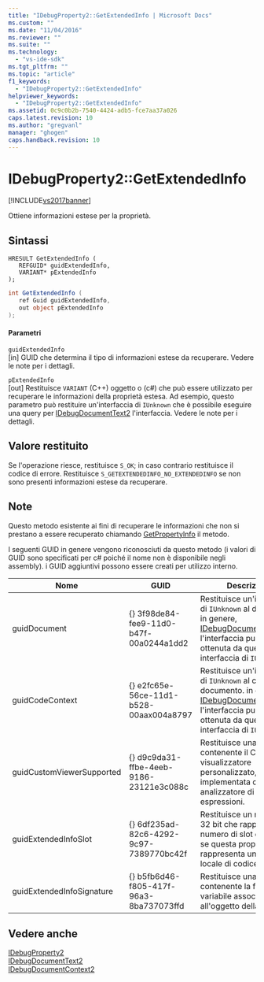 ```yaml
---
title: "IDebugProperty2::GetExtendedInfo | Microsoft Docs"
ms.custom: ""
ms.date: "11/04/2016"
ms.reviewer: ""
ms.suite: ""
ms.technology: 
  - "vs-ide-sdk"
ms.tgt_pltfrm: ""
ms.topic: "article"
f1_keywords: 
  - "IDebugProperty2::GetExtendedInfo"
helpviewer_keywords: 
  - "IDebugProperty2::GetExtendedInfo"
ms.assetid: 0c9c0b2b-7540-4424-adb5-fce7aa37a026
caps.latest.revision: 10
ms.author: "gregvanl"
manager: "ghogen"
caps.handback.revision: 10
---
```

# IDebugProperty2::GetExtendedInfo
[!INCLUDE[vs2017banner](../../../code-quality/includes/vs2017banner.md)]

Ottiene informazioni estese per la proprietà.  
  
## Sintassi  
  
```cpp#  
HRESULT GetExtendedInfo (   
   REFGUID* guidExtendedInfo,  
   VARIANT* pExtendedInfo  
);  
```  
  
```c#  
int GetExtendedInfo (   
   ref Guid guidExtendedInfo,  
   out object pExtendedInfo  
);  
```  
  
#### Parametri  
 `guidExtendedInfo`  
 \[in\]  GUID che determina il tipo di informazioni estese da recuperare.  Vedere le note per i dettagli.  
  
 `pExtendedInfo`  
 \[out\]  Restituisce `VARIANT` \(C\+\+\) oggetto o \(c\#\) che può essere utilizzato per recuperare le informazioni della proprietà estesa.  Ad esempio, questo parametro può restituire un'interfaccia di `IUnknown` che è possibile eseguire una query per [IDebugDocumentText2](../../../extensibility/debugger/reference/idebugdocumenttext2.md) l'interfaccia.  Vedere le note per i dettagli.  
  
## Valore restituito  
 Se l'operazione riesce, restituisce `S_OK`; in caso contrario restituisce il codice di errore.  Restituisce `S_GETEXTENDEDINFO_NO_EXTENDEDINFO` se non sono presenti informazioni estese da recuperare.  
  
## Note  
 Questo metodo esistente ai fini di recuperare le informazioni che non si prestano a essere recuperato chiamando [GetPropertyInfo](../../../extensibility/debugger/reference/idebugproperty2-getpropertyinfo.md) il metodo.  
  
 I seguenti GUID in genere vengono riconosciuti da questo metodo \(i valori di GUID sono specificati per c\# poiché il nome non è disponibile negli assembly\).  i GUID aggiuntivi possono essere creati per utilizzo interno.  
  
|Nome|GUID|Descrizione|  
|----------|----------|-----------------|  
|guidDocument|{} 3f98de84\-fee9\-11d0\-b47f\-00a0244a1dd2|Restituisce un'interfaccia di `IUnknown` al documento.  in genere, [IDebugDocumentText2](../../../extensibility/debugger/reference/idebugdocumenttext2.md) l'interfaccia può essere ottenuta da questa interfaccia di `IUnknown` .|  
|guidCodeContext|{} e2fc65e\-56ce\-11d1\-b528\-00aax004a8797|Restituisce un'interfaccia di `IUnknown` al contesto del documento.  in genere, [IDebugDocumentContext2](../../../extensibility/debugger/reference/idebugdocumentcontext2.md) l'interfaccia può essere ottenuta da questa interfaccia di `IUnknown` .|  
|guidCustomViewerSupported|{} d9c9da31\-ffbe\-4eeb\-9186\-23121e3c088c|Restituisce una stringa contenente il CLSID di un visualizzatore personalizzato, in genere implementata da un analizzatore di espressioni.|  
|guidExtendedInfoSlot|{} 6df235ad\-82c6\-4292\-9c97\-7389770bc42f|Restituisce un numero a 32 bit che rappresenta il numero di slot desiderato se questa proprietà rappresenta un indirizzo locale di codice gestito.|  
|guidExtendedInfoSignature|{} b5fb6d46\-f805\-417f\-96a3\-8ba737073ffd|Restituisce una stringa contenente la firma della variabile associata all'oggetto della proprietà.|  
  
## Vedere anche  
 [IDebugProperty2](../../../extensibility/debugger/reference/idebugproperty2.md)   
 [IDebugDocumentText2](../../../extensibility/debugger/reference/idebugdocumenttext2.md)   
 [IDebugDocumentContext2](../../../extensibility/debugger/reference/idebugdocumentcontext2.md)